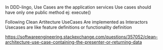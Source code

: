 In DDD-lingo, Use Cases are the application services
Use cases should have only one public method ej: execute()

Following Clean Artitecture UseCases Are implemented as Interactors
Usecases are like feature definitions or functionality definition

https://softwareengineering.stackexchange.com/questions/357052/clean-architecture-use-case-containing-the-presenter-or-returning-data
